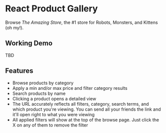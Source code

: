 # React Product Gallery

Browse *The Amazing Store*, the #1 store for Robots, Monsters, and Kittens (oh my!). 

## Working Demo
TBD

## Features
- Browse products by category
- Apply a min and/or max price and filter category results
- Search products by name
- Clicking a product opens a detailed view
- The URL accurately reflects all filters, category, search terms, and which product you're viewing. You can send all your friends the link and it'll open right to what you were viewing
- All applied filters will show at the top of the browse page. Just click the X on any of them to remove the filter

